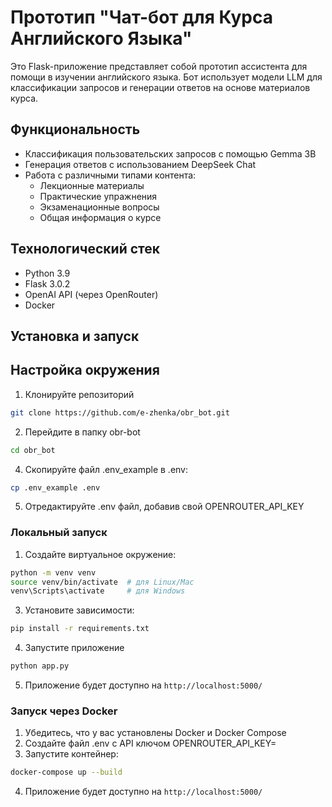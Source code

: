 # Прототип "Чат-бот для Курса Английского Языка"

Это Flask-приложение представляет собой прототип ассистента для помощи в изучении английского языка. Бот использует модели LLM для классификации запросов и генерации ответов на основе материалов курса.

## Функциональность

- Классификация пользовательских запросов с помощью Gemma 3B
- Генерация ответов с использованием DeepSeek Chat
- Работа с различными типами контента:
  - Лекционные материалы
  - Практические упражнения
  - Экзаменационные вопросы
  - Общая информация о курсе

## Технологический стек

- Python 3.9
- Flask 3.0.2
- OpenAI API (через OpenRouter)
- Docker

## Установка и запуск

## Настройка окружения
1.  Клонируйте репозиторий
```bash
git clone https://github.com/e-zhenka/obr_bot.git
```
2.  Перейдите в папку obr-bot
```bash
cd obr_bot
```
4.  Скопируйте файл .env_example в .env: 
```bash
cp .env_example .env
```
5.  Отредактируйте .env файл, добавив свой OPENROUTER_API_KEY

### Локальный запуск

1. Создайте виртуальное окружение:
```bash
python -m venv venv
source venv/bin/activate  # для Linux/Mac
venv\Scripts\activate     # для Windows
```
3. Установите зависимости:
```bash
pip install -r requirements.txt
```
4. Запустите приложение
```bash
python app.py
```
5. Приложение будет доступно на ``http://localhost:5000/``

### Запуск через Docker

1. Убедитесь, что у вас установлены Docker и Docker Compose
2. Создайте файл .env с API ключом OPENROUTER_API_KEY=
3. Запустите контейнер:
```bash
docker-compose up --build
```
4. Приложение будет доступно на ``http://localhost:5000/``

